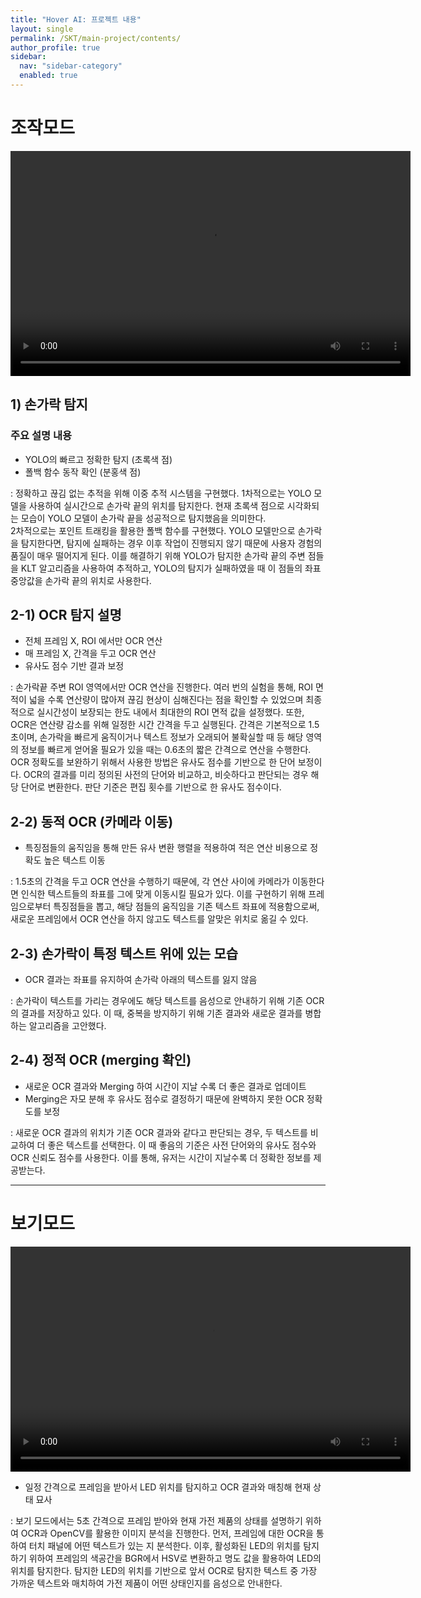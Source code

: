 ```yaml
---
title: "Hover AI: 프로젝트 내용"
layout: single
permalink: /SKT/main-project/contents/
author_profile: true
sidebar:
  nav: "sidebar-category"
  enabled: true
---
```



# 조작모드
<video width="640" height="360" controls preload="metadata">
  <source src="{{ '/assets/videos/control.mp4' | relative_url }}" type="video/mp4">
</video>

## 1) 손가락 탐지

### 주요 설명 내용
- YOLO의 빠르고 정확한 탐지 (초록색 점)
- 폴백 함수 동작 확인 (분홍색 점)

: 정확하고 끊김 없는 추적을 위해 이중 추적 시스템을 구현했다. 1차적으로는 YOLO 모델을 사용하여 실시간으로 손가락 끝의 위치를 탐지한다.
현재 초록색 점으로 시각화되는 모습이 YOLO 모델이 손가락 끝을 성공적으로 탐지했음을 의미한다. <br>
2차적으로는 포인트 트래킹을 활용한 폴백 함수를 구현했다. YOLO 모델만으로 손가락을 탐지한다면, 탐지에 실패하는 경우 이후 작업이 진행되지 않기 때문에 사용자 경험의 품질이 매우 떨어지게 된다.
이를 해결하기 위해 YOLO가 탐지한 손가락 끝의 주변 점들을 KLT 알고리즘을 사용하여 추적하고, YOLO의 탐지가 실패하였을 때 이 점들의 좌표 중앙값을 손가락 끝의 위치로 사용한다.



## 2-1) OCR 탐지 설명
- 전체 프레임 X, ROI 에서만 OCR 연산
- 매 프레임 X, 간격을 두고 OCR 연산
- 유사도 점수 기반 결과 보정

: 손가락끝 주변 ROI 영역에서만 OCR 연산을 진행한다. 여러 번의 실험을 통해, ROI 면적이 넓을 수록 연산량이 많아져 끊김 현상이 심해진다는 점을 확인할 수 있었으며 최종적으로 실시간성이 보장되는 한도 내에서 최대한의 ROI 면적 값을 설정했다. 
또한, OCR은 연산량 감소를 위해 일정한 시간 간격을 두고 실행된다. 간격은 기본적으로 1.5초이며, 손가락을 빠르게 움직이거나 텍스트 정보가 오래되어 불확실할 때 등 해당 영역의 정보를 빠르게 얻어올 필요가 있을 때는 0.6초의 짧은 간격으로 연산을 수행한다. 
OCR 정확도를 보완하기 위해서 사용한 방법은 유사도 점수를 기반으로 한 단어 보정이다. OCR의 결과를 미리 정의된 사전의 단어와 비교하고, 비슷하다고 판단되는 경우 해당 단어로 변환한다. 판단 기준은 편집 횟수를 기반으로 한 유사도 점수이다. 

## 2-2) 동적 OCR (카메라 이동)
- 특징점들의 움직임을 통해 만든 유사 변환 행렬을 적용하여 적은 연산 비용으로 정확도 높은 텍스트 이동

: 1.5초의 간격을 두고 OCR 연산을 수행하기 때문에, 각 연산 사이에 카메라가 이동한다면 인식한 텍스트들의 좌표를 그에 맞게 이동시킬 필요가 있다. 
이를 구현하기 위해 프레임으로부터 특징점들을 뽑고, 해당 점들의 움직임을 기존 텍스트 좌표에 적용함으로써, 새로운 프레임에서 OCR 연산을 하지 않고도 텍스트를 알맞은 위치로 옮길 수 있다.



## 2-3) 손가락이 특정 텍스트 위에 있는 모습
- OCR 결과는 좌표를 유지하여 손가락 아래의 텍스트를 잃지 않음

: 손가락이 텍스트를 가리는 경우에도 해당 텍스트를 음성으로 안내하기 위해 기존 OCR의 결과를 저장하고 있다. 이 때, 중복을 방지하기 위해 기존 결과와 새로운 결과를 병합하는 알고리즘을 고안했다. 

## 2-4) 정적 OCR (merging 확인)
- 새로운 OCR 결과와 Merging 하여 시간이 지날 수록 더 좋은 결과로 업데이트
- Merging은 자모 분해 후 유사도 점수로 결정하기 때문에 완벽하지 못한 OCR 정확도를 보정

: 새로운 OCR 결과의 위치가 기존 OCR 결과와 같다고 판단되는 경우, 두 텍스트를 비교하여 더 좋은 텍스트를 선택한다. 이 때 좋음의 기준은 사전 단어와의 유사도 점수와 OCR 신뢰도 점수를 사용한다. 이를 통해, 유저는 시간이 지날수록 더 정확한 정보를 제공받는다.  

---

# 보기모드

<video width="640" height="360" controls preload="metadata">
  <source src="{{ '/assets/videos/view.mp4' | relative_url }}" type="video/mp4">
</video>



- 일정 간격으로 프레임을 받아서 LED 위치를 탐지하고 OCR 결과와 매칭해 현재 상태 묘사

: 보기 모드에서는 5초 간격으로 프레임 받아와 현재 가전 제품의 상태를 설명하기 위하여 OCR과 OpenCV를 활용한 이미지 분석을 진행한다.
먼저, 프레임에 대한 OCR을 통하여 터치 패널에 어떤 텍스트가 있는 지 분석한다.
이후, 활성화된 LED의 위치를 탐지하기 위하여 프레임의 색공간을 BGR에서 HSV로 변환하고 명도 값을 활용하여 LED의 위치를 탐지한다.
탐지한 LED의 위치를 기반으로 앞서 OCR로 탐지한 텍스트 중 가장 가까운 텍스트와 매치하여 가전 제품이 어떤 상태인지를 음성으로 안내한다.
